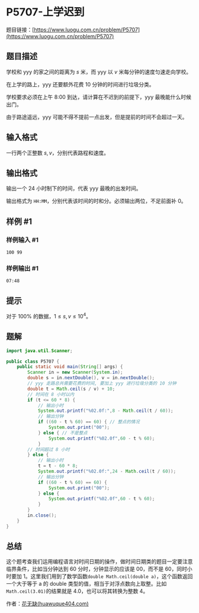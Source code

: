 # P5707-上学迟到

题目链接：[https://www.luogu.com.cn/problem/P5707](https://www.luogu.com.cn/problem/P5707)

## 题目描述

学校和 yyy 的家之间的距离为 $s$ 米，而 yyy 以 $v$ 米每分钟的速度匀速走向学校。

在上学的路上，yyy 还要额外花费 $10$ 分钟的时间进行垃圾分类。

学校要求必须在上午 $\textrm{8:00}$ 到达，请计算在不迟到的前提下，yyy 最晚能什么时候出门。

由于路途遥远，yyy 可能不得不提前一点出发，但是提前的时间不会超过一天。

## 输入格式

一行两个正整数 $s,v$，分别代表路程和速度。

## 输出格式

输出一个 $24$ 小时制下的时间，代表 yyy 最晚的出发时间。

输出格式为 $\texttt{HH:MM}$，分别代表该时间的时和分。必须输出两位，不足前面补 $0$。

## 样例 #1

### 样例输入 #1

```
100 99
```

### 样例输出 #1

```
07:48
```

## 提示

对于 $100\%$ 的数据，$1 \le s,v \le 10^4$。

## 题解

```java
import java.util.Scanner;

public class P5707 {
    public static void main(String[] args) {
        Scanner in = new Scanner(System.in);
        double s = in.nextDouble(), v = in.nextDouble();
        // yyy 走路总共需要花费的时间, 要加上 yyy 进行垃圾分类的 10 分钟
        double t = Math.ceil(s / v) + 10;
        // 时间在 8 小时以内
        if (t <= 60 * 8) {
            // 输出小时
            System.out.printf("%02.0f:",8 - Math.ceil(t / 60));
            // 输出分钟
            if ((60 - t % 60) == 60) { // 整点的情况
                System.out.print("00");
            } else { // 不是整点
                System.out.printf("%02.0f",60 - t % 60);
            }
        // 时间超过 8 小时
        } else {
            // 输出小时
            t = t - 60 * 8;
            System.out.printf("%02.0f:",24 - Math.ceil(t / 60));
            // 输出分钟
            if ((60 - t % 60) == 60) {
                System.out.print("00");
            } else {
                System.out.printf("%02.0f",60 - t % 60);
            }
        }
        in.close();
    }
}
```

## 总结

这个题考查我们运用编程语言对时间日期的操作，做时间日期类的题目一定要注意临界条件，比如当分钟达到 60 分时，分钟显示的应该是 00，而不是 60，同时小时要加 1。这里我们用到了数学函数`double Math.ceil(double a)`，这个函数返回一个大于等于 a 的 double 类型的值，相当于对浮点数向上取整。比如`Math.ceil(3.01)`的结果就是 4.0，也可以将其转换为整数 4。

作者：[花无缺(huawuque404.com)](https://huawuque404.com)